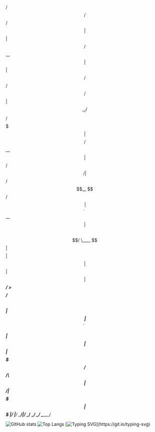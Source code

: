 
 /$$   /$$                      /$$$$$$                     
| $$  | $$                     /$$__  $$                    
| $$  | $$  /$$$$$$  /$$   /$$| $$  \__/  /$$$$$$   /$$$$$$$
| $$$$$$$$ /$$__  $$|  $$ /$$/|  $$$$$$  /$$__  $$ /$$_____/
| $$__  $$| $$$$$$$$ \  $$$$/  \____  $$| $$$$$$$$| $$      
| $$  | $$| $$_____/  >$$  $$  /$$  \ $$| $$_____/| $$      
| $$  | $$|  $$$$$$$ /$$/\  $$|  $$$$$$/|  $$$$$$$|  $$$$$$$
|__/  |__/ \_______/|__/  \__/ \______/  \_______/ \_______/
                                                            
                                                            
                                                            
                                                            
                                                            
                                                            
                                                            
                                                            
                                                            
                                                            
                                                            
                                                            
                                                            
                                                            


![GitHub stats](https://github-readme-stats.vercel.app/api?username=codejoaker13&show_icons=true&theme=tokyonight)
![Top Langs](https://github-readme-stats.vercel.app/api/top-langs/?username=codejoaker13&layout=compact&theme=tokyonight)
[![Typing SVG](https://readme-typing-svg.demolab.com?font=Fira+Code&duration=2000&pause=1000&color=F70000&center=true&vCenter=true&width=435&lines=%24+Initializing+System...;Access+Granted+%E2%9C%94;Welcome+to+the+Matrix...)](https://git.io/typing-svg)
